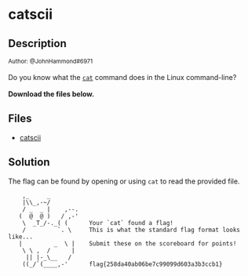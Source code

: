 # catscii

## Description

<small>Author: @JohnHammond#6971</small><br><br>Do you know what the <a href="https://en.wikipedia.org/wiki/Cat_(Unix)"><code>cat</code></a> command does in the Linux command-line? <br><br> <b>Download the files below.</b>


## Files

* [catscii](files/catscii)

## Solution

The flag can be found by opening or using ```cat``` to read the provided file.


```
    ,_     _
    |\\_,-~/
    / _  _ |    ,--.
   (  @  @ )   / ,-'
    \  _T_/-._( (      Your `cat` found a flag! 
    /         `. \     This is what the standard flag format looks like...
   |         _  \ |    Submit these on the scoreboard for points!
    \ \ ,  /      |
     || |-_\__   /
    ((_/`(____,-'      flag{258da40ab06be7c99099d603a3b3ccb1}

```